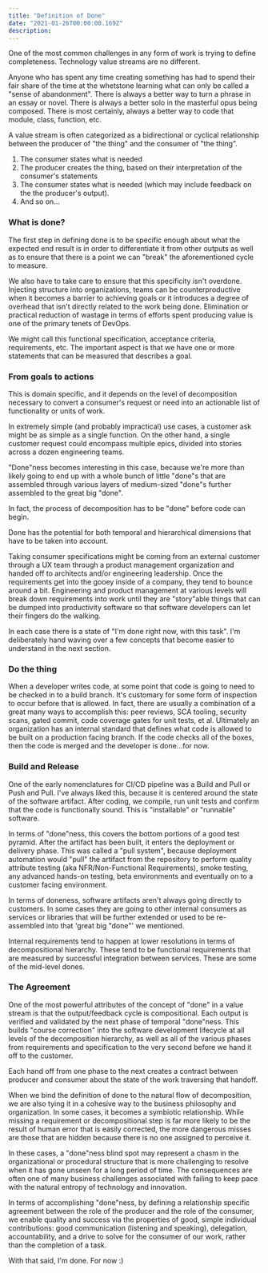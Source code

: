 ```yaml
---
title: "Definition of Done"
date: "2021-01-26T00:00:00.169Z"
description:
---
```


One of the most common challenges in any form of work is trying to define completeness. Technology value streams are no different.

Anyone who has spent any time creating something has had to spend their fair share of the time at the whetstone learning what can only be called a "sense of abandonment". There is always a better way to turn a phrase in an essay or novel. There is always a better  solo in the masterful opus being composed. There is most certainly, always a better way to code that module, class, function, etc.

A value stream is often categorized as a bidirectional or cyclical relationship between the producer of "the thing" and the consumer of "the thing".  

1. The consumer states what is needed 
1. The producer creates the thing, based on their interpretation of the consumer's statements
1. The consumer states what is needed (which may include feedback on the the producer's output).
1. And so on...

### What is done?

The first step in defining done is to be specific enough about what the expected end result is in order to differentiate it from other outputs as well as to ensure that there is a point we can "break" the aforementioned cycle to measure.


We also have to take care to ensure that this specificity isn't overdone. Injecting structure into organizations, teams can be counterproductive when it becomes a barrier to achieving goals or it introduces a degree of overhead that isn't directly related to the work being done. Elimination or practical reduction of wastage in terms of efforts spent producing value is one of the primary tenets of DevOps.


We might call this functional specification, acceptance criteria, requirements, etc. The important aspect is that we have one or more statements that can be measured that describes a goal. 

### From goals to actions

This is domain specific, and it depends on the level of decomposition necessary to convert a consumer's request or need into an actionable list of functionality or units of work.


In extremely simple (and probably impractical) use cases, a customer ask might be as simple as a single function. On the other hand, a single customer request could encompass multiple epics, divided into stories across a dozen engineering teams.


"Done"ness becomes interesting in this case, because we're more than likely going to end up with a whole bunch of little "done"s that are assembled through various layers of medium-sized "done"s further assembled to the great big "done".


In fact, the process of decomposition has to be "done" before code can begin.


Done has the potential for both temporal and hierarchical dimensions that have to be taken into account.


Taking consumer specifications might be coming from an external customer through a UX team through a product management organization and handed off to architects and/or engineering leadership. Once the requirements get into the gooey inside of a company, they tend to bounce around a bit. Engineering and product management at various levels will break down requirements into work until they are "story"able things that can be dumped into productivity software so that software developers can let their fingers do the walking.


In each case there is a state of "I'm done right now, with this task". I'm deliberately hand waving over a few concepts that become easier to understand in the next section.

### Do the thing

When a developer writes code, at some point that code is going to need to be checked in to a build branch. It's customary for some form of inspection to occur before that is allowed. In fact, there are usually a combination of a great many ways to accomplish this: peer reviews, SCA tooling, security scans, gated commit, code coverage gates for unit tests, et al. Ultimately an organization has an internal standard that defines what code is allowed to be built on a production facing branch. If the code checks all of the boxes, then the code is merged and the developer is done...for now. 

### Build and Release

One of the early nomenclatures for CI/CD pipeline was a Build and Pull or Push and Pull. I've always liked this, because it is centered around the state of the software artifact. After coding, we compile, run unit tests and confirm that the code is functionally sound. This is "installable" or "runnable" software.


In terms of "done"ness, this covers the bottom portions of a good test pyramid. After the artifact has been built, it enters the deployment or delivery phase. This was called a "pull system", because deployment automation would "pull" the artifact from the repository to perform quality attribute testing (aka NFR/Non-Functional Requirements), smoke testing, any advanced hands-on testing, beta environments and eventually on to a customer facing environment.


In terms of doneness, software artifacts aren't always going directly to customers. In some cases they are going to other internal consumers as services or libraries that will be further extended or used to be re-assembled into that 'great big "done"' we mentioned.


Internal requirements tend to happen at lower resolutions in terms of decompositional hierarchy. These tend to be functional requirements that are measured by successful integration between services. These are some of the mid-level dones. 

### The Agreement

One of the most powerful attributes of the concept of "done" in a value stream is that the output/feedback cycle is compositional. Each output is verified and validated by the next phase of temporal "done"ness. This builds "course correction" into the software development lifecycle at all levels of the decomposition hierarchy, as well as all of the various phases from requirements and specification to the very second before we hand it off to the customer.


Each hand off from one phase to the next creates a contract between producer and consumer about the state of the work traversing that handoff.


When we bind the definition of done to the natural flow of decomposition, we are also tying it in a cohesive way to the business philosophy and organization. In some cases, it becomes a symbiotic relationship. While missing a requirement or decompositional step is far more likely to be the result of human error that is easily corrected, the more dangerous misses are those that are hidden because there is no one assigned to perceive it.


In these cases, a "done"ness blind spot may represent a chasm in the organizational or procedural structure that is more challenging to resolve when it has gone unseen for a long period of time. The consequences are often one of many business challenges associated with failing to keep pace with the natural entropy of technology and innovation.


In terms of accomplishing "done"ness, by defining a relationship specific agreement between the role of the producer and the role of the consumer, we enable quality and success via the properties of good, simple individual contributions: good communication (listening and speaking), delegation, accountability, and a drive to solve for the consumer of our work, rather than the completion of a task.


With that said, I'm done. For now :)